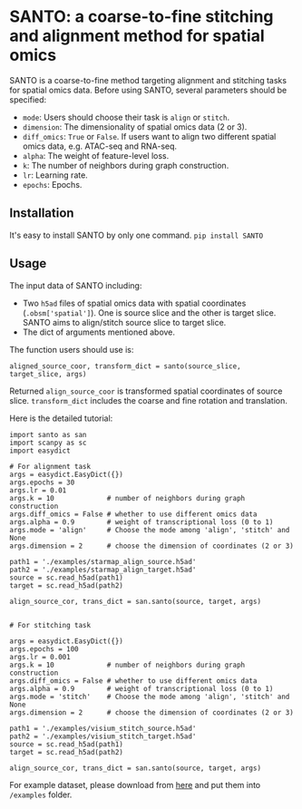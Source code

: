 
# SANTO: a coarse-to-fine stitching and alignment method for spatial omics


SANTO is a coarse-to-fine method targeting alignment and stitching tasks for spatial omics data. Before using SANTO, several parameters should be specified:
- `mode`: Users should choose their task is `align` or `stitch`.
- `dimension`: The dimensionality of spatial omics data (2 or 3).
- `diff_omics`: `True` or `False`. If users want to align two different spatial omics data, e.g. ATAC-seq and RNA-seq.
- `alpha`: The weight of feature-level loss.
- `k`: The number of neighbors during graph construction.
- `lr`: Learning rate.
- `epochs`: Epochs. 

## Installation
It's easy to install SANTO by only one command.
`pip install SANTO`

## Usage
The input data of SANTO including:
- Two `h5ad` files of spatial omics data with spatial coordinates (`.obsm['spatial']`). One is source slice and the other is target slice. SANTO aims to align/stitch source slice to target slice.
- The dict of arguments mentioned above. 

The function users should use is:

`aligned_source_coor, transform_dict = santo(source_slice, target_slice, args)`

Returned `align_source_coor` is transformed spatial coordinates of source slice. `transform_dict` includes the coarse and fine rotation and translation. 

Here is the detailed tutorial:
```
import santo as san
import scanpy as sc
import easydict

# For alignment task
args = easydict.EasyDict({})
args.epochs = 30
args.lr = 0.01
args.k = 10             # number of neighbors during graph construction
args.diff_omics = False # whether to use different omics data
args.alpha = 0.9        # weight of transcriptional loss (0 to 1)
args.mode = 'align'     # Choose the mode among 'align', 'stitch' and None
args.dimension = 2      # choose the dimension of coordinates (2 or 3)

path1 = './examples/starmap_align_source.h5ad'
path2 = './examples/starmap_align_target.h5ad'
source = sc.read_h5ad(path1)
target = sc.read_h5ad(path2)

align_source_cor, trans_dict = san.santo(source, target, args)


# For stitching task

args = easydict.EasyDict({})
args.epochs = 100
args.lr = 0.001
args.k = 10             # number of neighbors during graph construction
args.diff_omics = False # whether to use different omics data
args.alpha = 0.9        # weight of transcriptional loss (0 to 1)
args.mode = 'stitch'    # Choose the mode among 'align', 'stitch' and None
args.dimension = 2      # choose the dimension of coordinates (2 or 3)

path1 = './examples/visium_stitch_source.h5ad'
path2 = './examples/visium_stitch_target.h5ad'
source = sc.read_h5ad(path1)
target = sc.read_h5ad(path2)

align_source_cor, trans_dict = san.santo(source, target, args)

```
For example dataset, please download from [here](https://drive.google.com/drive/folders/18VAlAIkixUksd_I8oiZMVys3zeMrk9pA?usp=sharing) and put them into `/examples` folder.

